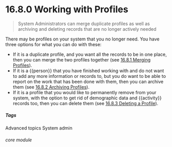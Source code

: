 # 16.8.0 Working with Profiles

> System Administrators can merge duplicate profiles as well as archiving and deleting records that are no longer actively needed



There may be profiles on your system that you no longer need. You have three options for what you can do with these:

- If it is a duplicate profile, and you want all the records to be in one place, then you can merge the two profiles together (see [16.8.1 Merging Profiles](/help/index/p/16.8.1)).
- If it is a {{person}} that you have finished working with and do not want to add any more information or records to, but you do want to be able to report on the work that has been done with them, then you can archive them (see [16.8.2 Archiving Profiles](/help/index/p/16.8.1)).
- If it is a profile that you would like to permanently remove from your system, with the option to get rid of demographic data and {{activity}} records too, then you can delete them (see [16.8.3 Deleting a Profile](/help/index/p/16.8.3)).


##### Tags
Advanced topics
System admin

###### core module
